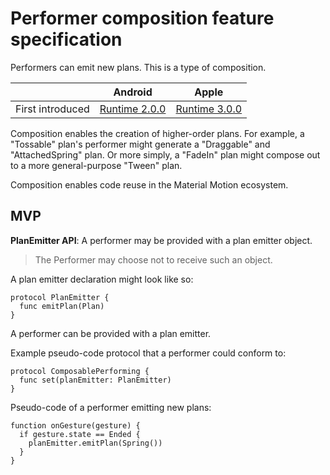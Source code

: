 # Performer composition feature specification

Performers can emit new plans. This is a type of composition.

|  | Android | Apple |
| --- | --- | --- |
| First introduced | [Runtime 2.0.0](https://github.com/material-motion/material-motion-runtime-android/releases/tag/2.0.0) | [Runtime 3.0.0](https://github.com/material-motion/material-motion-runtime-objc/releases/tag/v3.0.0) |

Composition enables the creation of higher-order plans. For example, a "Tossable" plan's performer might generate a "Draggable" and "AttachedSpring" plan. Or more simply, a "FadeIn" plan might compose out to a more general-purpose "Tween" plan.

Composition enables code reuse in the Material Motion ecosystem.

## MVP

**PlanEmitter API**: A performer may be provided with a plan emitter object.

> The Performer may choose not to receive such an object.

A plan emitter declaration might look like so:

```
protocol PlanEmitter {
  func emitPlan(Plan)
}
```

A performer can be provided with a plan emitter.

Example pseudo-code protocol that a performer could conform to:

```
protocol ComposablePerforming {
  func set(planEmitter: PlanEmitter)
}
```

Pseudo-code of a performer emitting new plans:

```
function onGesture(gesture) {
  if gesture.state == Ended {
    planEmitter.emitPlan(Spring())
  }
}
```


